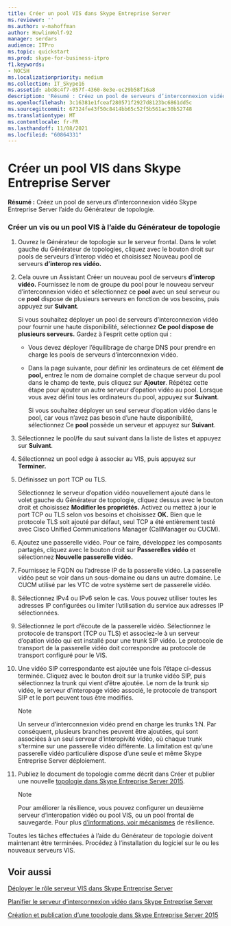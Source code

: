 ```yaml
---
title: Créer un pool VIS dans Skype Entreprise Server
ms.reviewer: ''
ms.author: v-mahoffman
author: HowlinWolf-92
manager: serdars
audience: ITPro
ms.topic: quickstart
ms.prod: skype-for-business-itpro
f1.keywords:
- NOCSH
ms.localizationpriority: medium
ms.collection: IT_Skype16
ms.assetid: abd8c4f7-057f-4360-8e3e-ec29b58f16a8
description: 'Résumé : Créez un pool de serveurs d’interconnexion vidéo dans Skype Entreprise Server l’aide du Générateur de topologies.'
ms.openlocfilehash: 3c16381e1fceaf280571f2927d8123bc6861dd5c
ms.sourcegitcommit: 67324fe43f50c8414bb65c52f5b561ac30b52748
ms.translationtype: MT
ms.contentlocale: fr-FR
ms.lasthandoff: 11/08/2021
ms.locfileid: "60864331"
---
```

# <a name="create-a-vis-pool-in-skype-for-business-server"></a>Créer un pool VIS dans Skype Entreprise Server
 
**Résumé :** Créez un pool de serveurs d’interconnexion vidéo Skype Entreprise Server l’aide du Générateur de topologie.
  
### <a name="create-a-vis-or-vis-pool-using-topology-builder"></a>Créer un vis ou un pool VIS à l’aide du Générateur de topologie

1. Ouvrez le Générateur de topologie sur le serveur frontal. Dans le volet gauche du Générateur de  topologies, cliquez avec le bouton droit sur pools de serveurs d’interop vidéo et choisissez Nouveau pool de serveurs **d’interop res vidéo.** 
    
2. Cela ouvre un Assistant Créer un nouveau pool de serveurs **d’interop vidéo.** Fournissez le nom de groupe du pool pour le nouveau serveur d’interconnexion vidéo et sélectionnez ce **pool** avec un seul serveur ou ce **pool** dispose de plusieurs serveurs en fonction de vos besoins, puis appuyez sur **Suivant**.
    
    Si vous souhaitez déployer un pool de serveurs d’interconnexion vidéo pour fournir une haute disponibilité, sélectionnez **Ce pool dispose de plusieurs serveurs.** Gardez à l’esprit cette option qui : 
    
    - Vous devez déployer l’équilibrage de charge DNS pour prendre en charge les pools de serveurs d’interconnexion vidéo. 
    
   - Dans la page suivante, pour définir les ordinateurs  de cet élément **de pool,** entrez le nom de domaine complet de chaque serveur du pool dans le champ de texte, puis cliquez sur **Ajouter**. Répétez cette étape pour ajouter un autre serveur d’opation vidéo au pool. Lorsque vous avez défini tous les ordinateurs du pool, appuyez sur **Suivant**.
    
     Si vous souhaitez déployer un seul serveur d’opation vidéo dans le pool, car vous n’avez pas besoin d’une haute disponibilité, sélectionnez Ce **pool** possède un serveur et appuyez sur **Suivant**.
    
3. Sélectionnez le pool/fe du saut suivant dans la liste de listes et appuyez sur **Suivant**.
    
4. Sélectionnez un pool edge à associer au VIS, puis appuyez sur **Terminer.**
    
5. Définissez un port TCP ou TLS.
    
    Sélectionnez le serveur d’opation vidéo nouvellement ajouté dans le volet gauche du Générateur de topologie, cliquez dessus avec le bouton droit et choisissez **Modifier les propriétés.** Activez ou mettez à jour le port TCP ou TLS selon vos besoins et choisissez **OK.** Bien que le protocole TLS soit ajouté par défaut, seul TCP a été entièrement testé avec Cisco Unified Communications Manager (CallManager ou CUCM).
    
6. Ajoutez une passerelle vidéo. Pour ce faire, développez les composants partagés, cliquez avec le bouton droit sur **Passerelles vidéo** et sélectionnez **Nouvelle passerelle vidéo.**
    
7. Fournissez le FQDN ou l’adresse IP de la passerelle vidéo. La passerelle vidéo peut se voir dans un sous-domaine ou dans un autre domaine. Le CUCM utilisé par les VTC de votre système sert de passerelle vidéo.
    
8. Sélectionnez IPv4 ou IPv6 selon le cas. Vous pouvez utiliser toutes les adresses IP configurées ou limiter l’utilisation du service aux adresses IP sélectionnées.
    
9. Sélectionnez le port d’écoute de la passerelle vidéo. Sélectionnez le protocole de transport (TCP ou TLS) et associez-le à un serveur d’opation vidéo qui est installé pour une trunk SIP vidéo. Le protocole de transport de la passerelle vidéo doit correspondre au protocole de transport configuré pour le VIS.
    
10. Une vidéo SIP correspondante est ajoutée une fois l’étape ci-dessus terminée. Cliquez avec le bouton droit sur la trunke vidéo SIP, puis sélectionnez la trunk qui vient d’être ajoutée. Le nom de la trunk sip vidéo, le serveur d’interopage vidéo associé, le protocole de transport SIP et le port peuvent tous être modifiés. 
    
    > [!NOTE]
    >  Un serveur d’interconnexion vidéo prend en charge les trunks 1:N. Par conséquent, plusieurs branches peuvent être ajoutées, qui sont associées à un seul serveur d’interopivité vidéo, où chaque trunk s’termine sur une passerelle vidéo différente. La limitation est qu’une passerelle vidéo particulière dispose d’une seule et même Skype Entreprise Server déploiement.
  
11. Publiez le document de topologie comme décrit dans Créer et publier une nouvelle [topologie dans Skype Entreprise Server 2015](../../deploy/install/create-and-publish-new-topology.md).
    
    > [!NOTE]
    > Pour améliorer la résilience, vous pouvez configurer un deuxième serveur d’interopation vidéo ou pool VIS, ou un pool frontal de sauvegarde. Pour plus [d’informations, voir mécanismes](../../plan-your-deployment/video-interop-server.md#resiliency) de résilience.
  
Toutes les tâches effectuées à l’aide du Générateur de topologie doivent maintenant être terminées. Procédez à l’installation du logiciel sur le ou les nouveaux serveurs VIS.
## <a name="see-also"></a>Voir aussi

[Déployer le rôle serveur VIS dans Skype Entreprise Server](deploy-the-vis-server-role.md)

[Planifier le serveur d’interconnexion vidéo dans Skype Entreprise Server](../../plan-your-deployment/video-interop-server.md)
  
[Création et publication d’une topologie dans Skype Entreprise Server 2015](../../deploy/install/create-and-publish-new-topology.md)
